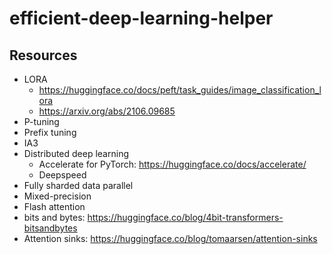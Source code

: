 # efficient-deep-learning-helper

## Resources
- LORA
    - https://huggingface.co/docs/peft/task_guides/image_classification_lora
    - https://arxiv.org/abs/2106.09685
- P-tuning
- Prefix tuning
- IA3
- Distributed deep learning
    - Accelerate for PyTorch: https://huggingface.co/docs/accelerate/
    - Deepspeed
- Fully sharded data parallel
- Mixed-precision
- Flash attention
- bits and bytes: https://huggingface.co/blog/4bit-transformers-bitsandbytes
- Attention sinks: https://huggingface.co/blog/tomaarsen/attention-sinks